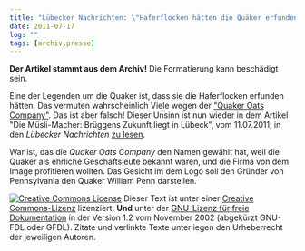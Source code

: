 ```yaml
---
title: "Lübecker Nachrichten: \"Haferflocken hätten die Quäker erfunden [...]\""
date: 2011-07-17
log: ""
tags: [archiv,presse]
---
```

**Der Artikel stammt aus dem Archiv!** Die Formatierung kann beschädigt sein.

Eine der Legenden um die Quaker ist, dass sie die Haferflocken erfunden hätten. Das vermuten wahrscheinlich Viele wegen der <a href="http://en.wikipedia.org/wiki/Quaker_Oats_Company#Logo_and_Quakers">"Quaker Oats Company"</a>. Das ist aber falsch! Dieser Unsinn ist nun wieder in dem Artikel  "Die Müsli-Macher: Brüggens Zukunft liegt in Lübeck", vom 11.07.2011, in den <i>Lübecker Nachrichten</i> <a href="http://www.ln-online.de/lokales/luebeck/3168893/Die_M%C3%BCsli-Macher%3A_Br%C3%BCggens_Zukunft_liegt_in_L%C3%BCbeck__">zu lesen</a>.
<!--break-->
War ist, das die <i>Quaker Oats Company</i> den Namen gewählt hat, weil die Quaker als ehrliche Geschäftsleute bekannt waren, und die Firma von dem Image profitieren wollten. Das Gesicht im dem Logo soll den Gründer von Pennsylvania den Quaker William Penn darstellen. 



<a rel="license" href="http://creativecommons.org/licenses/by-sa/3.0/de/"><img alt="Creative Commons License" style="border-width: 0pt;" src="http://i.creativecommons.org/l/by-sa/3.0/de/88x31.png" /></a>
Dieser <span xmlns:dc="http://purl.org/dc/elements/1.1/" href="http://purl.org/dc/dcmitype/Text" rel="dc:type">Text</span> ist unter einer <a rel="license" href="http://creativecommons.org/licenses/by-sa/3.0/de/">Creative Commons-Lizenz</a> lizenziert. **Und** unter der <a href="http://de.wikipedia.org/wiki/GFDL">GNU-Lizenz f&uuml;r freie Dokumentation</a> in der Version 1.2 vom November 2002 (abgek&uuml;rzt GNU-FDL oder GFDL). Zitate und verlinkte Texte unterliegen den Urheberrecht der jeweiligen Autoren.
